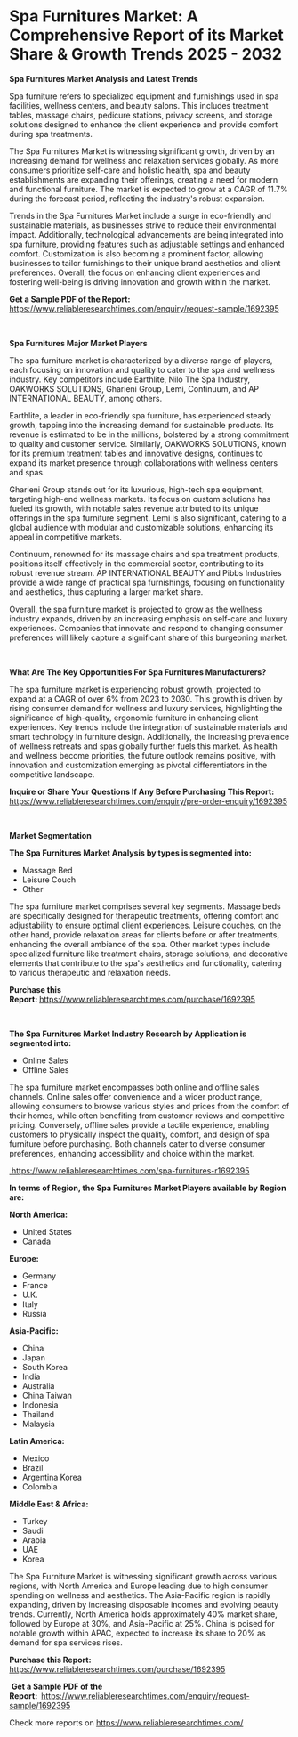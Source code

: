 <p><h1>Spa Furnitures Market: A Comprehensive Report of its Market Share & Growth Trends 2025 - 2032</h1></p><p><strong>Spa Furnitures Market Analysis and Latest Trends</strong></p>
<p><p>Spa furniture refers to specialized equipment and furnishings used in spa facilities, wellness centers, and beauty salons. This includes treatment tables, massage chairs, pedicure stations, privacy screens, and storage solutions designed to enhance the client experience and provide comfort during spa treatments. </p><p>The Spa Furnitures Market is witnessing significant growth, driven by an increasing demand for wellness and relaxation services globally. As more consumers prioritize self-care and holistic health, spa and beauty establishments are expanding their offerings, creating a need for modern and functional furniture. The market is expected to grow at a CAGR of 11.7% during the forecast period, reflecting the industry's robust expansion.</p><p>Trends in the Spa Furnitures Market include a surge in eco-friendly and sustainable materials, as businesses strive to reduce their environmental impact. Additionally, technological advancements are being integrated into spa furniture, providing features such as adjustable settings and enhanced comfort. Customization is also becoming a prominent factor, allowing businesses to tailor furnishings to their unique brand aesthetics and client preferences. Overall, the focus on enhancing client experiences and fostering well-being is driving innovation and growth within the market.</p></p>
<p><strong>Get a Sample PDF of the Report:&nbsp;</strong> <a href="https://www.reliableresearchtimes.com/enquiry/request-sample/1692395?utm_campaign=2334&utm_medium=2&utm_source=Github&utm_content=ia&utm_term=22022025&utm_id=spa-furnitures">https://www.reliableresearchtimes.com/enquiry/request-sample/1692395</a></p>
<p>&nbsp;</p>
<p><strong>Spa Furnitures Major Market Players</strong></p>
<p><p>The spa furniture market is characterized by a diverse range of players, each focusing on innovation and quality to cater to the spa and wellness industry. Key competitors include Earthlite, Nilo The Spa Industry, OAKWORKS SOLUTIONS, Gharieni Group, Lemi, Continuum, and AP INTERNATIONAL BEAUTY, among others.</p><p>Earthlite, a leader in eco-friendly spa furniture, has experienced steady growth, tapping into the increasing demand for sustainable products. Its revenue is estimated to be in the millions, bolstered by a strong commitment to quality and customer service. Similarly, OAKWORKS SOLUTIONS, known for its premium treatment tables and innovative designs, continues to expand its market presence through collaborations with wellness centers and spas.</p><p>Gharieni Group stands out for its luxurious, high-tech spa equipment, targeting high-end wellness markets. Its focus on custom solutions has fueled its growth, with notable sales revenue attributed to its unique offerings in the spa furniture segment. Lemi is also significant, catering to a global audience with modular and customizable solutions, enhancing its appeal in competitive markets.</p><p>Continuum, renowned for its massage chairs and spa treatment products, positions itself effectively in the commercial sector, contributing to its robust revenue stream. AP INTERNATIONAL BEAUTY and Pibbs Industries provide a wide range of practical spa furnishings, focusing on functionality and aesthetics, thus capturing a larger market share.</p><p>Overall, the spa furniture market is projected to grow as the wellness industry expands, driven by an increasing emphasis on self-care and luxury experiences. Companies that innovate and respond to changing consumer preferences will likely capture a significant share of this burgeoning market.</p></p>
<p>&nbsp;</p>
<p><strong>What Are The Key Opportunities For Spa Furnitures Manufacturers?</strong></p>
<p><p>The spa furniture market is experiencing robust growth, projected to expand at a CAGR of over 6% from 2023 to 2030. This growth is driven by rising consumer demand for wellness and luxury services, highlighting the significance of high-quality, ergonomic furniture in enhancing client experiences. Key trends include the integration of sustainable materials and smart technology in furniture design. Additionally, the increasing prevalence of wellness retreats and spas globally further fuels this market. As health and wellness become priorities, the future outlook remains positive, with innovation and customization emerging as pivotal differentiators in the competitive landscape.</p></p>
<p><strong>Inquire or Share Your Questions If Any Before Purchasing This Report:</strong> <a href="https://www.reliableresearchtimes.com/enquiry/pre-order-enquiry/1692395?utm_campaign=2334&utm_medium=2&utm_source=Github&utm_content=ia&utm_term=22022025&utm_id=spa-furnitures">https://www.reliableresearchtimes.com/enquiry/pre-order-enquiry/1692395</a></p>
<p>&nbsp;</p>
<p><strong>Market Segmentation</strong></p>
<p><strong>The Spa Furnitures Market Analysis by types is segmented into:</strong></p>
<p><ul><li>Massage Bed</li><li>Leisure Couch</li><li>Other</li></ul></p>
<p><p>The spa furniture market comprises several key segments. Massage beds are specifically designed for therapeutic treatments, offering comfort and adjustability to ensure optimal client experiences. Leisure couches, on the other hand, provide relaxation areas for clients before or after treatments, enhancing the overall ambiance of the spa. Other market types include specialized furniture like treatment chairs, storage solutions, and decorative elements that contribute to the spa's aesthetics and functionality, catering to various therapeutic and relaxation needs.</p></p>
<p><strong>Purchase this Report:&nbsp;</strong><a href="https://www.reliableresearchtimes.com/purchase/1692395?utm_campaign=2334&utm_medium=2&utm_source=Github&utm_content=ia&utm_term=22022025&utm_id=spa-furnitures">https://www.reliableresearchtimes.com/purchase/1692395</a></p>
<p>&nbsp;</p>
<p><strong>The Spa Furnitures Market Industry Research by Application is segmented into:</strong></p>
<p><ul><li>Online Sales</li><li>Offline Sales</li></ul></p>
<p><p>The spa furniture market encompasses both online and offline sales channels. Online sales offer convenience and a wider product range, allowing consumers to browse various styles and prices from the comfort of their homes, while often benefiting from customer reviews and competitive pricing. Conversely, offline sales provide a tactile experience, enabling customers to physically inspect the quality, comfort, and design of spa furniture before purchasing. Both channels cater to diverse consumer preferences, enhancing accessibility and choice within the market.</p></p>
<p><a href="https://www.reliableresearchtimes.com/spa-furnitures-r1692395?utm_campaign=2334&utm_medium=2&utm_source=Github&utm_content=ia&utm_term=22022025&utm_id=spa-furnitures">&nbsp;https://www.reliableresearchtimes.com/spa-furnitures-r1692395</a></p>
<p><strong>In terms of Region, the Spa Furnitures Market Players available by Region are:</strong></p>
<p>
    <p> <strong> North America: </strong>
        <ul>
            <li>United States</li>
            <li>Canada</li>
        </ul>
        </p> 
    <p> <strong> Europe: </strong>
        <ul>
            <li>Germany</li>
            <li>France</li>
            <li>U.K.</li>
            <li>Italy</li>
            <li>Russia</li>
        </ul>
        </p> 
    <p> <strong> Asia-Pacific: </strong>
        <ul>
            <li>China</li>
            <li>Japan</li>
            <li>South Korea</li>
            <li>India</li>
            <li>Australia</li>
            <li>China Taiwan</li>
            <li>Indonesia</li>
            <li>Thailand</li>
            <li>Malaysia</li>
        </ul>
        </p> 
    <p> <strong> Latin America: </strong>
        <ul>
            <li>Mexico</li>
            <li>Brazil</li>
            <li>Argentina Korea</li>
            <li>Colombia</li>
        </ul>
        </p> 
    <p> <strong> Middle East & Africa: </strong>
        <ul>
            <li>Turkey</li>
            <li>Saudi</li>
            <li>Arabia</li>
            <li>UAE</li>
            <li>Korea</li>
        </ul>
    </p>
    </p>
<p><p>The Spa Furniture Market is witnessing significant growth across various regions, with North America and Europe leading due to high consumer spending on wellness and aesthetics. The Asia-Pacific region is rapidly expanding, driven by increasing disposable incomes and evolving beauty trends. Currently, North America holds approximately 40% market share, followed by Europe at 30%, and Asia-Pacific at 25%. China is poised for notable growth within APAC, expected to increase its share to 20% as demand for spa services rises.</p></p>
<p><strong>Purchase this Report: </strong><a href="https://www.reliableresearchtimes.com/purchase/1692395?utm_campaign=2334&utm_medium=2&utm_source=Github&utm_content=ia&utm_term=22022025&utm_id=spa-furnitures">https://www.reliableresearchtimes.com/purchase/1692395</a></p>
<p>&nbsp;<strong>Get a Sample PDF of the Report:&nbsp;&nbsp;</strong><a href="https://www.reliableresearchtimes.com/enquiry/request-sample/1692395?utm_campaign=2334&utm_medium=2&utm_source=Github&utm_content=ia&utm_term=22022025&utm_id=spa-furnitures">https://www.reliableresearchtimes.com/enquiry/request-sample/1692395</a></p>
<p><strong></strong></p>
<p>Check more reports on <a href="https://www.reliableresearchtimes.com/?utm_campaign=2334&utm_medium=2&utm_source=Github&utm_content=ia&utm_term=22022025&utm_id=spa-furnitures">https://www.reliableresearchtimes.com/</a></p>